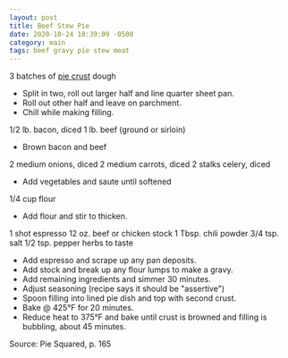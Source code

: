 ```yaml
---
layout: post
title: Beef Stew Pie
date: 2020-10-24 10:39:09 -0500
category: main
tags: beef gravy pie stew meat
---
```

3 batches of <a href="https://escowles.github.io/recipes/dessert/1970/01/01/pie-crust.html">pie crust</a> dough  
<ul>
 	<li>Split in two, roll out larger half and line quarter sheet pan.</li>
 	<li>Roll out other half and leave on parchment.</li>
 	<li>Chill while making filling.</li>
</ul>
1/2 lb. bacon, diced  
1 lb. beef (ground or sirloin)  
<ul>
 	<li>Brown bacon and beef</li>
</ul>
2 medium onions, diced  
2 medium carrots, diced  
2 stalks celery, diced  
<ul>
 	<li>Add vegetables and saute until softened</li>
</ul>
1/4 cup flour  
<ul>
 	<li>Add flour and stir to thicken.</li>
</ul>
1 shot espresso  
12 oz. beef or chicken stock  
1 Tbsp. chili powder  
3/4 tsp. salt  
1/2 tsp. pepper  
herbs to taste  
<ul>
 	<li>Add espresso and scrape up any pan deposits.</li>
 	<li>Add stock and break up any flour lumps to make a gravy.</li>
 	<li>Add remaining ingredients and simmer 30 minutes.</li>
 	<li>Adjust seasoning (recipe says it should be "assertive")</li>
 	<li>Spoon filling into lined pie dish and top with second crust.</li>
 	<li>Bake @ 425°F for 20 minutes.</li>
 	<li>Reduce heat to 375°F and bake until crust is browned and filling is bubbling, about 45 minutes.</li>
</ul>
Source: Pie Squared, p. 165  
